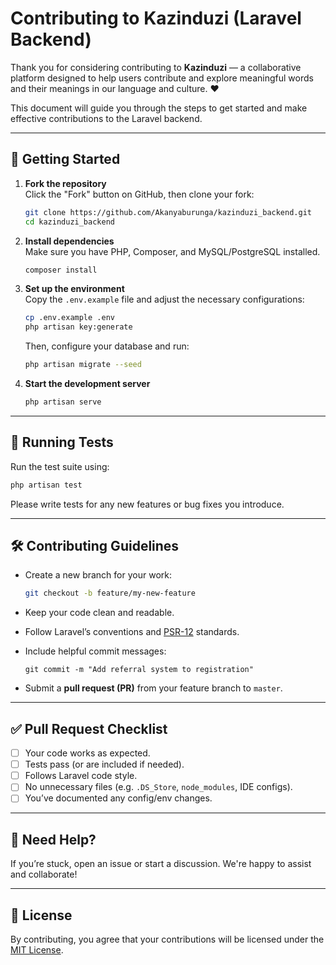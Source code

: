 
# Contributing to Kazinduzi (Laravel Backend)

Thank you for considering contributing to **Kazinduzi** — a collaborative platform designed to help users contribute and explore meaningful words and their meanings in our language and culture. ❤️

This document will guide you through the steps to get started and make effective contributions to the Laravel backend.

---

## 🚀 Getting Started

1. **Fork the repository**  
   Click the "Fork" button on GitHub, then clone your fork:

   ```bash
   git clone https://github.com/Akanyaburunga/kazinduzi_backend.git
   cd kazinduzi_backend
   ```

2. **Install dependencies**  
   Make sure you have PHP, Composer, and MySQL/PostgreSQL installed.

   ```bash
   composer install
   ```

3. **Set up the environment**  
   Copy the `.env.example` file and adjust the necessary configurations:

   ```bash
   cp .env.example .env
   php artisan key:generate
   ```

   Then, configure your database and run:

   ```bash
   php artisan migrate --seed
   ```

4. **Start the development server**

   ```bash
   php artisan serve
   ```

---

## 🧪 Running Tests

Run the test suite using:

```bash
php artisan test
```

Please write tests for any new features or bug fixes you introduce.

---

## 🛠 Contributing Guidelines

- Create a new branch for your work:
  ```bash
  git checkout -b feature/my-new-feature
  ```

- Keep your code clean and readable.
- Follow Laravel’s conventions and [PSR-12](https://www.php-fig.org/psr/psr-12/) standards.
- Include helpful commit messages:
  ```
  git commit -m "Add referral system to registration"
  ```

- Submit a **pull request (PR)** from your feature branch to `master`.

---

## ✅ Pull Request Checklist

- [ ] Your code works as expected.
- [ ] Tests pass (or are included if needed).
- [ ] Follows Laravel code style.
- [ ] No unnecessary files (e.g. `.DS_Store`, `node_modules`, IDE configs).
- [ ] You’ve documented any config/env changes.

---

## 🙋 Need Help?

If you’re stuck, open an issue or start a discussion. We're happy to assist and collaborate!

---

## 📜 License

By contributing, you agree that your contributions will be licensed under the [MIT License](LICENSE).
